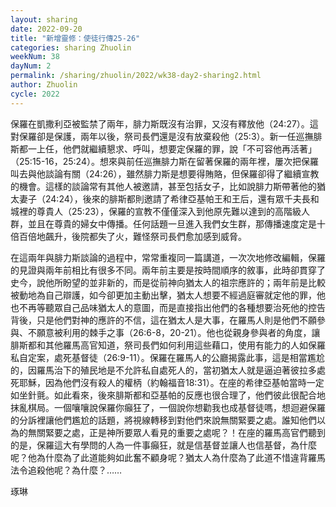 ```yaml
---
layout: sharing
date: 2022-09-20
title: "新增靈修：使徒行傳25-26"
categories: sharing Zhuolin
weekNum: 38
dayNum: 2
permalink: /sharing/zhuolin/2022/wk38-day2-sharing2.html
author: Zhuolin
cycle: 2022
---  
```


保羅在凱撒利亞被監禁了兩年，腓力斯既沒有治罪，又沒有釋放他（24:27）。這對保羅卻是保護，兩年以後，祭司長們還是沒有放棄殺他（25:3）。新一任巡撫腓斯都一上任，他們就繼續懇求、呼叫，想要定保羅的罪，說「不可容他再活著」（25:15-16，25:24）。想來與前任巡撫腓力斯在留著保羅的兩年裡，屢次把保羅叫去與他談論有關（24:26），雖然腓力斯是想要得賄賂，但保羅卻得了繼續宣教的機會。這樣的談論常有其他人被邀請，甚至包括女子，比如說腓力斯帶著他的猶太妻子（24:24），後來的腓斯都則邀請了希律亞基帕王和王后，還有眾千夫長和城裡的尊貴人（25:23），保羅的宣教不僅僅深入到他原先難以達到的高階級人群，並且在尊貴的婦女中傳播。任何話題一旦進入我們女生群，那傳播速度定是十倍百倍地飆升，後院都失了火，難怪祭司長們愈加感到威脅。

在這兩年與腓力斯談論的過程中，常常重複同一篇講道，一次次地修改編輯，保羅的見證與兩年前相比有很多不同。兩年前主要是按時間順序的敘事，此時卻貫穿了史今，說他所盼望的並非新的，而是從前神向猶太人的祖宗應許的；兩年前是比較被動地為自己辯護，如今卻更加主動出擊，猶太人想要不經過庭審就定他的罪，他也不再等聽眾自己品味猶太人的意圖，而是直接指出他們的各種想要治死他的控告背後，只是他們對神的應許的不信，這在猶太人是大事，在羅馬人則是他們不願參與、不願意被利用的棘手之事（26:6-8，20-21）。他也從親身參與者的角度，讓腓斯都和其他羅馬高官知道，祭司長們如何利用這些藉口，使用有能力的人如保羅私自定案，處死基督徒（26:9-11）。保羅在羅馬人的公廳揭露此事，這是相當尷尬的，因羅馬治下的殖民地是不允許私自處死人的，當初猶太人就是逼迫著彼拉多處死耶穌，因為他們沒有殺人的權柄（約翰福音18:31）。在座的希律亞基帕當時一定如坐針氈。如此看來，後來腓斯都和亞基帕的反應也很合理了，他們彼此很配合地抹亂棋局。一個嚷嚷說保羅你癲狂了，一個說你想勸我也成基督徒嗎，想迴避保羅的分訴裡讓他們尷尬的話題，將視線轉移到對他們來說無關緊要之處。誰知他們以為的無關緊要之處，正是神所要眾人看見的重要之處呢？！在座的羅馬高官們聽到的是，保羅這大有學問的人為一件事癲狂，就是信基督並讓人也信基督，為什麼呢？他為什麼為了此道能夠如此奮不顧身呢？猶太人為什麼為了此道不惜違背羅馬法令追殺他呢？為什麼？……

琢琳
